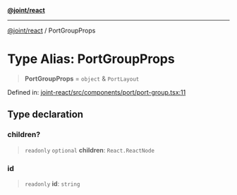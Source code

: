 [**@joint/react**](../README.md)

***

[@joint/react](../README.md) / PortGroupProps

# Type Alias: PortGroupProps

> **PortGroupProps** = `object` & `PortLayout`

Defined in: [joint-react/src/components/port/port-group.tsx:11](https://github.com/samuelgja/joint/blob/main/packages/joint-react/src/components/port/port-group.tsx#L11)

## Type declaration

### children?

> `readonly` `optional` **children**: `React.ReactNode`

### id

> `readonly` **id**: `string`
